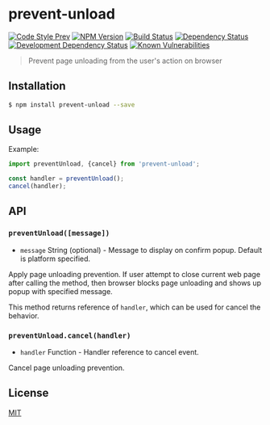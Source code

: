 # prevent-unload

[![Code Style Prev](https://img.shields.io/badge/code%20style-prev-32c8fc.svg?style=flat-square)](https://github.com/preco21/eslint-config-prev)
[![NPM Version](https://img.shields.io/npm/v/prevent-unload.svg?style=flat-square)](https://www.npmjs.com/package/prevent-unload)
[![Build Status](https://img.shields.io/travis/preco21/prevent-unload/master.svg?style=flat-square)](https://travis-ci.org/preco21/prevent-unload)
[![Dependency Status](https://img.shields.io/david/preco21/prevent-unload.svg?style=flat-square)](https://david-dm.org/preco21/prevent-unload)
[![Development Dependency Status](	https://img.shields.io/david/dev/preco21/prevent-unload.svg?style=flat-square)](https://david-dm.org/preco21/prevent-unload)
[![Known Vulnerabilities](https://snyk.io/test/npm/prevent-unload/badge.svg?style=flat-square)](https://snyk.io/test/npm/prevent-unload)

> Prevent page unloading from the user's action on browser

## Installation

```bash
$ npm install prevent-unload --save
```

## Usage

Example:

```javascript
import preventUnload, {cancel} from 'prevent-unload';

const handler = preventUnload();
cancel(handler);
```

## API

### `preventUnload([message])`

* `message` String (optional) - Message to display on confirm popup. Default is
platform specified.

Apply page unloading prevention. If user attempt to close current web page after
calling the method, then browser blocks page unloading and shows up popup with
specified message.

This method returns reference of `handler`, which can be used for cancel the
behavior.

### `preventUnload.cancel(handler)`

* `handler` Function - Handler reference to cancel event.

Cancel page unloading prevention.

## License

[MIT](http://preco.mit-license.org/)
